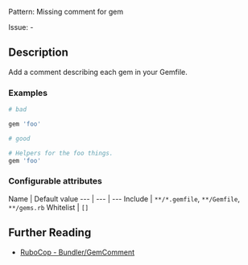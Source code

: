Pattern: Missing comment for gem 

Issue: -

## Description

Add a comment describing each gem in your Gemfile.

### Examples

```ruby
# bad

gem 'foo'

# good

# Helpers for the foo things.
gem 'foo'
```

### Configurable attributes

Name | Default value
--- | --- | ---
Include | `**/*.gemfile`, `**/Gemfile`, `**/gems.rb`
Whitelist | `[]`

## Further Reading

* [RuboCop - Bundler/GemComment](https://docs.rubocop.org/rubocop/cops_bundler.html#bundlergemcomment)
